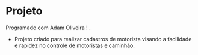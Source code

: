 # Projeto
Programado com Adam Oliveira ! .
 - Projeto criado para realizar cadastros de motorista visando a facilidade e rapidez no controle de motoristas
 e caminhão.

 
